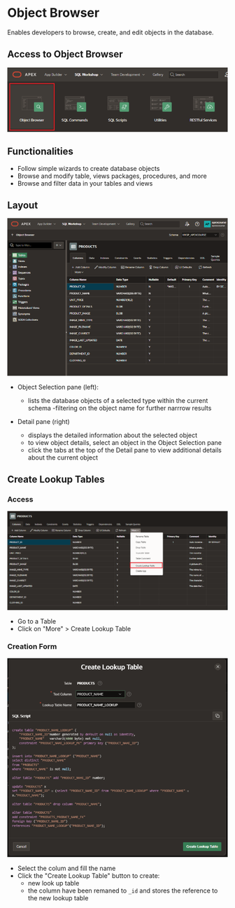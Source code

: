 # Object Browser

Enables developers to browse, create, and edit objects in the database.

## Access to Object Browser

![Object Browser](images/object_browser.png)

## Functionalities

- Follow simple wizards to create database objects
- Browse and modify table, views packages, procedures, and more
- Browse and filter data in your tables and views

## Layout

![Object Browser Layout](images/object_browser_layout.png)

- Object Selection pane (left):

  - lists the database objects of a selected type within the current schema
    -filtering on the object name for further narrrow results

- Detail pane (right)
  - displays the detailed information about the selected object
  - to view object details, select an object in the Object Selection pane
  - click the tabs at the top of the Detail pane to view additional details about the current object

## Create Lookup Tables

### Access

![Lookup](images/object_browser_lookup.png)

- Go to a Table
- Click on "More" > Create Lookup Table

### Creation Form

![Create Lookup](images/object_browser_lookup_create.png)

- Select the colum and fill the name
- Click the "Create Lookup Table" button to create:
  - new look up table
  - the column have been remaned to `_id` and stores the reference to the new lookup table
